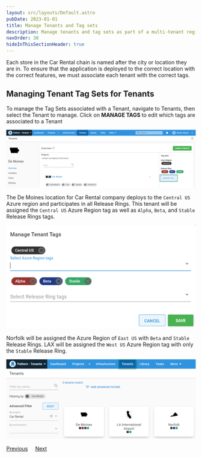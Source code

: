```yaml
---
layout: src/layouts/Default.astro
pubDate: 2023-01-01
title: Manage Tenants and Tag sets
description: Manage tenants and tag sets as part of a multi-tenant region setup in Octopus Deploy.
navOrder: 30
hideInThisSectionHeader: true
---
```

Each store in the Car Rental chain is named after the city or location they are in.  To ensure that the application is deployed to the correct location with the correct features, we must associate each tenant with the correct tags.

## Managing Tenant Tag Sets for Tenants
To manage the Tag Sets associated with a Tenant, navigate to Tenants, then select the Tenant to manage.  Click on **MANAGE TAGS** to edit which tags are associated to a Tenant

![](images/tenant-manage-tags.png "width=500")

The De Moines location for Car Rental company deploys to the `Central US` Azure region and participates in all Release Rings.  This tenant will be assigned the `Central US` Azure Region tag as well as `Alpha`, `Beta`, and `Stable` Release Rings tags.

![](images/demoines-tags.png "width=500")

Norfolk will be assigned the Azure Region of `East US` with `Beta` and `Stable` Release Rings.  LAX will be assigned the `West US` Azure Region tag with only the `Stable` Release Ring.

![](images/car-rental-tenants.png "width=500")

<span><a class="btn btn-secondary" href="/docs/tenants/guides/multi-tenant-region/creating-tenant-tags">Previous</a></span>&nbsp;&nbsp;&nbsp;&nbsp;&nbsp;<span><a class="btn btn-success" href="/docs/tenants/guides/multi-tenant-region/assigning-tenants-to-infrastructure">Next</a></span>